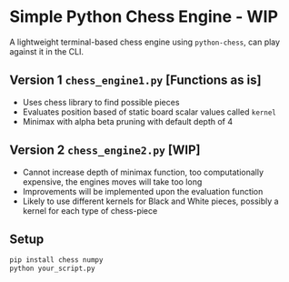 # Simple Python Chess Engine - WIP

A lightweight terminal-based chess engine using `python-chess`, can play against it in the CLI.

## Version 1 `chess_engine1.py` [Functions as is]

- Uses chess library to find possible pieces
- Evaluates position based of static board scalar values called `kernel`
- Minimax with alpha beta pruning with default depth of 4

## Version 2 `chess_engine2.py` [WIP]

- Cannot increase depth of minimax function, too computationally expensive, the engines moves will take too long
- Improvements will be implemented upon the evaluation function
- Likely to use different kernels for Black and White pieces, possibly a kernel for each type of chess-piece


## Setup

```bash
pip install chess numpy
python your_script.py
